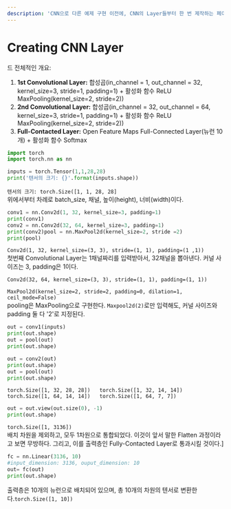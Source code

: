 ```yaml
---
description: 'CNN으로 다른 예제 구현 이전에, CNN의 Layer들부터 한 번 제작하는 페이지다.'
---
```


# Creating CNN Layer

드 전체적인 개요:

1. **1st Convolutional Layer:**  합성곱\(in\_channel = 1, out\_channel = 32, kernel\_size=3, stride=1, padding=1\) + 활성화 함수 ReLU MaxPooling\(kernel\_size=2, stride=2\)\) 
2. **2nd Convolutional Layer:** 합성곱\(in\_channel = 32, out\_channel = 64, kernel\_size=3, stride=1, padding=1\) + 활성화 함수 ReLU MaxPooling\(kernel\_size=2, stride=2\)\) 
3. **Full-Contacted Layer:**  Open Feature Maps Full-Connected Layer\(뉴런 10개\) + 활성화 함수 Softmax

```python
import torch
import torch.nn as nn

inputs = torch.Tensor(1,1,28,28)
print('텐서의 크기: {}'.format(inputs.shape))
```

`텐서의 크기: torch.Size([1, 1, 28, 28]`  
위에서부터 차례로 batch\_size, 채널, 높이\(height\), 너비\(width\)이다.

```python
conv1 = nn.Conv2d(1, 32, kernel_size=3, padding=1)
print(conv1)
conv2 = nn.Conv2d(32, 64, kernel_size=3, padding=1)
print(conv2)pool = nn.MaxPool2d(kernel_size=2, stride =2)
print(pool)
```

`Conv2d(1, 32, kernel_size=(3, 3), stride=(1, 1), padding=(1 ,1))`  
첫번째 Convolutional Layer는 1채널짜리를 입력받아서, 32채널을 뽑아낸다. 커널 사이즈는 3, padding은 1이다.

`Conv2d(32, 64, kernel_size=(3, 3), stride=(1, 1), padding=(1, 1))`

`MaxPool2d(kernel_size=2, stride=2, padding=0, dilation=1, ceil_mode=False)`  
pooling은 MaxPooling으로 구현한다. `Maxpool2d(2)`로만 입력해도, 커널 사이즈와 padding 둘 다 '2'로 지정된다.

```python
out = conv1(inputs)
print(out.shape)
out = pool(out)
print(out.shape)

out = conv2(out)
print(out.shape)
out = pool(out)
print(out.shape)
```

`torch.Size([1, 32, 28, 28])  
torch.Size([1, 32, 14, 14])  
torch.Size([1, 64, 14, 14])  
torch.Size([1, 64, 7, 7])`

```python
out = out.view(out.size(0), -1)
print(out.shape)
```

`torch.Size([1, 3136])`  
배치 차원을 제외하고, 모두 1차원으로 통합되었다. 이것이 앞서 말한 Flatten 과정이라고 보면 무방하다. 그리고, 이를 출력층인 Fully-Contacted Layer로 통과시킬 것이다.\]

```python
fc = nn.Linear(3136, 10)
#input_dimension: 3136, ouput_dimension: 10
out= fc(out)
print(out.shape)
```

출력층은 10개의 뉴런으로 배치되어 있으며, 총 10개의 차원의 텐서로 변환한다.`torch.Size([1, 10])`


